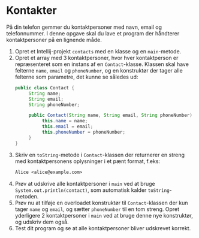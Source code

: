 # Kontakter

På din telefon gemmer du kontaktpersoner med navn, email og telefonnummer. I denne opgave skal du lave et program der håndterer kontaktpersoner på en lignende måde.

1. Opret et Intellij-projekt `contacts` med en klasse og en `main`-metode.
2. Opret et array med 3 kontaktpersoner, hvor hver kontaktperson er repræsenteret som en instans af en `Contact`-klasse. Klassen skal have felterne `name`, `email` og `phoneNumber`, og en konstruktør der tager alle felterne som parametre, det kunne se således ud:
    ```java
    public class Contact {
         String name;
         String email;
         String phoneNumber;
    
         public Contact(String name, String email, String phoneNumber) {
              this.name = name;
              this.email = email;
              this.phoneNumber = phoneNumber;
         }
    }
    ```
3. Skriv en `toString`-metode i `Contact`-klassen der returnerer en streng med kontaktpersonens oplysninger i et pænt format, f.eks:
    ```txt
    Alice <alice@example.com>
    ```
3. Prøv at udskrive alle kontaktpersoner i `main` ved at bruge `System.out.println(contact)`, som automatisk kalder `toString`-metoden.
4. Prøv nu at tilføje en overloadet konstruktør til `Contact`-klassen der kun tager `name` og `email`, og sætter `phoneNumber` til en tom streng. Opret yderligere 2 kontaktpersoner i `main` ved at bruge denne nye konstruktør, og udskriv dem også.
5. Test dit program og se at alle kontaktpersoner bliver udskrevet korrekt.